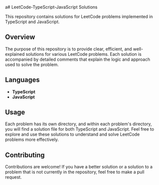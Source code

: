 a# LeetCode-TypeScript-JavaScript Solutions

This repository contains solutions for LeetCode problems implemented in TypeScript and JavaScript.

## Overview

The purpose of this repository is to provide clear, efficient, and well-explained solutions for various LeetCode problems. Each solution is accompanied by detailed comments that explain the logic and approach used to solve the problem.

## Languages

- **TypeScript**
- **JavaScript**

## Usage

Each problem has its own directory, and within each problem's directory, you will find a solution file for both TypeScript and JavaScript. Feel free to explore and use these solutions to understand and solve LeetCode problems more effectively.

## Contributing

Contributions are welcome! If you have a better solution or a solution to a problem that is not currently in the repository, feel free to make a pull request.
